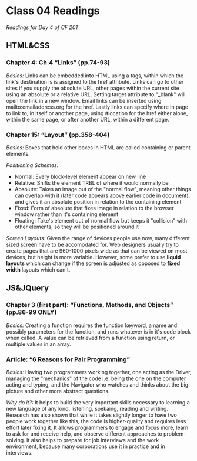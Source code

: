 # Class 04 Readings
*Readings for Day 4 of CF 201*

## HTML&CSS
### Chapter 4: Ch.4 “Links” (pp.74-93)
*Basics:* Links can be embedded into HTML using a tags, within which the link's destination is is assigned to the href attribute. Links can go to other sites if you supply the absolute URL, other pages within the current site using an absolute or a relative URL. Setting target attribute to "_blank" will open the link in a new window. Email links can be inserted using mailto:emailaddress.org for the href. Lastly links can specify where in page to link to, in itself or another page, using #location for the href either alone, within the same page, or after another URL, within a different page.

### Chapter 15: “Layout” (pp.358-404)
*Basics:* Boxes that hold other boxes in HTML are called containing or parent elements.

*Positioning Schemes:*
- Normal: Every block-level element appear on new line
- Relative: Shifts the element TRBL of where it would normally be
- Absolute: Takes an image out of the "normal flow", meaning other things can overlap with it (later code appears above earlier code in document), and gives it an absolute position in relation to the containing element
- Fixed: Form of absolute that fixes image in relation to the browser window rather than it's containing element
- Floating: Take's element out of normal flow but keeps it "collision" with other elements, so they will be positioned around it

*Screen Layouts:* Given the range of devices people use now, many different sized screen have to be accomodated for. Web designers usually try to create pages that are 960-1000 pixels wide as that can be viewed on most devices, but height is more variable. However, some prefer to use **liquid layouts** which can change if the screen is adjusted as opposed to **fixed width** layouts which can't.
## JS&JQuery
### Chapter 3 (first part): “Functions, Methods, and Objects” (pp.86-99 ONLY)
*Basics:* Creating a function requires the function keyword, a name and possibly parameters for the function, and runs whatever is in it's code block when called. A value can be retrieved from a function using return, or multiple values in an array.

### Article: “6 Reasons for Pair Programming”
*Basics:* Having two programmers working together, one acting as the Driver, managing the "mechanics" of the code i.e. being the one on the computer acting and typing, and the Navigator who watches and thinks about the big picture and other more abstract questions.

*Why do it?:* It helps to build the very important skills necessary to learning a new language of any kind, listening, spekaing, reading and writing. Research has also shown that while it takes slightly longer to have two people work together like this, the code is higher-quality and requires less effort later fixing it. It allows programmers to engage and focus more, learn to ask for and receive help, and observe different approaches to problem-solving. It also helps to prepare for job interviews and the work environment, because many corporations use it in practice and in interviews.